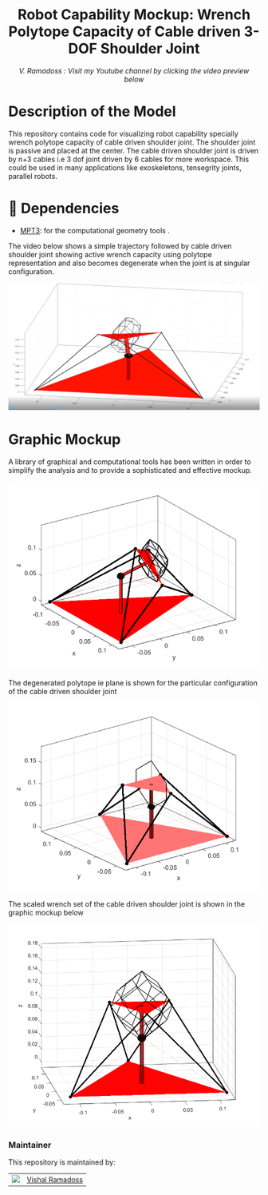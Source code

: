 <h1 align="center">
Robot Capability Mockup: Wrench Polytope Capacity of Cable driven 3-DOF Shoulder Joint  </h1>
<div align="center">
<i>
V. Ramadoss : Visit my Youtube channel by clicking the video preview below
</i>
</div>

# Description of the Model

This repository contains code for visualizing robot capability specially wrench polytope capacity of cable driven shoulder joint. The shoulder joint is passive and placed at the center. The cable driven shoulder joint is driven by n+3 cables i.e 3 dof joint driven by 6 cables for more workspace. This could be used in many applications like exoskeletons, tensegrity joints, parallel robots.

# :page_facing_up: Dependencies
* [MPT3](https://www.mpt3.org/): for the computational geometry tools .


<p align="center">

The video below shows a simple trajectory followed by cable driven shoulder joint showing active wrench capacity using polytope representation and also becomes degenerate when the joint is at 
singular configuration.

[![Watch more trajectory videos](https://raw.githubusercontent.com/austinvishal/CaPa/main/assets/thumbnailmain.png)](https://raw.githubusercontent.com/austinvishal/CaPa/main/assets/shoulderjoint.mp4)

# Graphic Mockup

A library of graphical and computational tools has been written in order to simplify the analysis and to provide a sophisticated and effective mockup. 
</p>

<p align="center">

![](https://github.com/austinvishal/CaPa/blob/main/assets/thumbnail.png)

The degenerated polytope ie plane is shown for the particular configuration of the cable driven shoulder joint

![](https://github.com/austinvishal/CaPa/blob/main/assets/scaledzonotope6spsstaskspace.png)

The scaled wrench set of the cable driven shoulder joint is shown in the graphic mockup below

![](https://github.com/austinvishal/CaPa/blob/main/assets/scaledzonotope6spss.png)

</p>



### Maintainer

This repository is maintained by:

| | |
|:---:|:---:|
| [<img src="https://github.com/austinvishal.png" width="40">](https://github.com/austinvishal) | [Vishal Ramadoss](https://github.com/austinvishal) |

